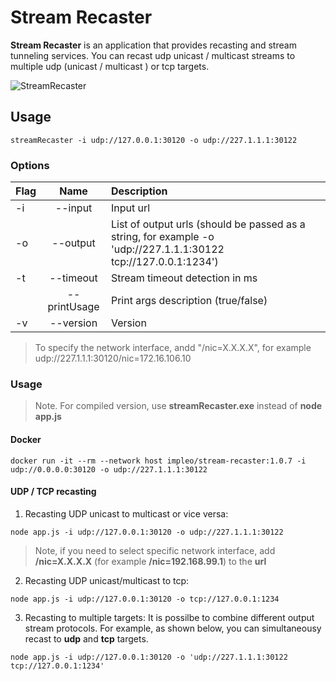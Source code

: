 # Stream Recaster

**Stream Recaster** is an application that provides recasting and stream tunneling services. 
You can recast udp unicast / multicast streams to multiple udp (unicast / multicast ) or tcp targets.

![StreamRecaster](./images/streamRecaster.png)

## Usage

```
streamRecaster -i udp://127.0.0.1:30120 -o udp://227.1.1.1:30122
```

### Options

| Flag     |      Name     | Description |
|----------|:-------------:|:--------------------------------------------|
| -i       | --input       | Input url |
| -o       | --output      | List of output urls (should be passed as a string, for example -o 'udp://227.1.1.1:30122 tcp://127.0.0.1:1234') |
| -t       | --timeout     | Stream timeout detection in ms |
|          | --printUsage  | Print args description (true/false) |
| -v       | --version     | Version |

> To specify the network interface, andd "/nic=X.X.X.X", for example udp://227.1.1.1:30120/nic=172.16.106.10

### Usage

> Note. For compiled version, use **streamRecaster.exe** instead of  **node app.js**


#### Docker

```
docker run -it --rm --network host impleo/stream-recaster:1.0.7 -i udp://0.0.0.0:30120 -o udp://227.1.1.1:30122
```


#### UDP / TCP recasting

1. Recasting UDP unicast to multicast or vice versa:

```
node app.js -i udp://127.0.0.1:30120 -o udp://227.1.1.1:30122
``` 
> Note, if you need to select specific network interface, add  **/nic=X.X.X.X** (for example **/nic=192.168.99.1**) to the **url**

2. Recasting UDP unicast/multicast to tcp:

```
node app.js -i udp://127.0.0.1:30120 -o tcp://127.0.0.1:1234
```

3. Recasting to multiple targets:
It is possilbe to combine different output stream protocols. For example, as shown below, you can simultaneousy recast to **udp** and **tcp** targets.
```
node app.js -i udp://127.0.0.1:30120 -o 'udp://227.1.1.1:30122 tcp://127.0.0.1:1234'
```

